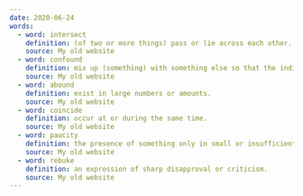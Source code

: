 ```yaml
---
date: 2020-06-24
words:
  - word: intersect
    definition: (of two or more things) pass or lie across each other.
    source: My old website
  - word: confound
    definition: mix up (something) with something else so that the individual elements become difficult to distinguish.
    source: My old website
  - word: abound
    definition: exist in large numbers or amounts.
    source: My old website
  - word: coincide
    definition: occur at or during the same time.
    source: My old website
  - word: paucity
    definition: the presence of something only in small or insufficient quantities or amounts; scarcity.
    source: My old website
  - word: rebuke
    definition: an expression of sharp disapproval or criticism.
    source: My old website
---
```

